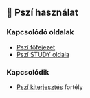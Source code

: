 ## 🔵 Pszí használat

### Kapcsolódó oldalak

- [Pszí főfejezet](../080_pszi.md)
- [Pszí STUDY oldala](https://github.com/kaktusztea/szilankrpg/wiki/STUDY.pszi) 

### Kapcsolódik

- [Pszí kiterjesztés](../fortelyok.misztikus/pszi_kiterjesztes.md) fortély

